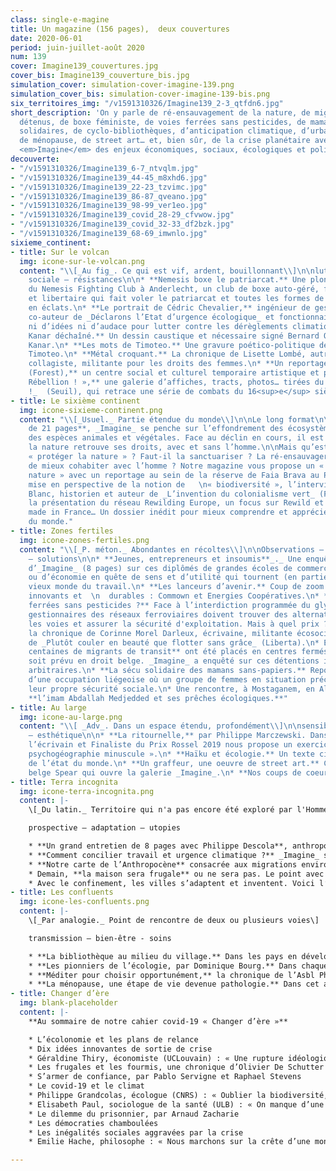 ```yaml
---
class: single-e-magine
title: Un magazine (156 pages),  deux couvertures
date: 2020-06-01
period: juin-juillet-août 2020
num: 139
cover: Imagine139_couvertures.jpg
cover_bis: Imagine139_couverture_bis.jpg
simulation_cover: simulation-cover-imagine-139.png
simulation_cover_bis: simulation-cover-imagine-139-bis.png
six_territoires_img: "/v1591310326/Imagine139_2-3_qtfdn6.jpg"
short_description: 'On y parle de ré-ensauvagement de la nature, de migrants illégalement
  détenus, de boxe féministe, de voies ferrées sans pesticides, de mamans sans-papiers
  solidaires, de cyclo-bibliothèques, d’anticipation climatique, d’urbanisme tactique,
  de ménopause, de street art… et, bien sûr, de la crise planétaire avec une lecture
  <em>Imagine</em> des enjeux économiques, sociaux, écologiques et politiques.  '
decouverte:
- "/v1591310326/Imagine139_6-7_ntvqlm.jpg"
- "/v1591310326/Imagine139_44-45_m8xhd6.jpg"
- "/v1591310326/Imagine139_22-23_tzvimc.jpg"
- "/v1591310326/Imagine139_86-87_qveano.jpg"
- "/v1591310326/Imagine139_98-99_ver1eo.jpg"
- "/v1591310326/Imagine139_covid_28-29_cfvwow.jpg"
- "/v1591310326/Imagine139_covid_32-33_df2bzk.jpg"
- "/v1591310326/Imagine139_68-69_imwnlo.jpg"
sixieme_continent:
- title: Sur le volcan
  img: icone-sur-le-volcan.png
  content: "\\[_Au fig_. Ce qui est vif, ardent, bouillonnant\\]\n\nluttes - critique
    sociale – résistances\n\n* **Nemesis boxe le patriarcat.** Une plongée au coeur
    du Nemesis Fighting Club à Anderlecht, un club de boxe auto-géré, féministe, antifasciste
    et libertaire qui fait voler le patriarcat et toutes les formes de discriminations
    en éclats.\n* **Le portrait de Cédric Chevalier,** ingénieur de gestion et économiste,
    co-auteur de _Déclarons l’Etat d’urgence écologique_ et fonctionnaire qui ne manque
    ni d’idées ni d’audace pour lutter contre les dérèglements climatiques.\n* **Le
    Kanar déchaîné.** Un dessin caustique et nécessaire signé Bernard Querton, alias
    Kanar.\n* **Les mots de Timoteo.** Une gravure poético-politique de l’artiste
    Timoteo.\n* **Métal croquant.** La chronique de Lisette Lombé, autrice, slameuse,
    collagiste, militante pour les droits des femmes.\n* **Un reportage à l’Accroche
    (Forest),** un centre social et culturel temporaire artistique et punk.\n* **«
    Rébellion ! »,** une galerie d’affiches, tracts, photos… tirées du livre  \n  _Rébellion
    !_  (Seuil), qui retrace une série de combats du 16<sup>e</sup> siècle à nos jours."
- title: Le sixième continent
  img: icone-sixieme-continent.png
  content: "\\[_Usuel._ Partie étendue du monde\\]\n\nLe long format\n\nDans ce **dossier
    de 21 pages**, _Imagine_ se penche sur l’effondrement des écosystèmes et l’extinction
    des espèces animales et végétales. Face au déclin en cours, il est urgent que
    la nature retrouve ses droits, avec et sans l’homme.\n\nMais qu’est-ce que bien
    « protéger la nature » ? Faut-il la sanctuariser ? La ré-ensauvager ? Lui permettre
    de mieux cohabiter avec l’homme ? Notre magazine vous propose un « retour à la
    nature » avec un reportage au sein de la réserve de Faia Brava au Portugal, une
    mise en perspective de la notion de   \n« biodiversité », l’interview de Guillaume
    Blanc, historien et auteur de _L’invention du colonialisme vert_ (Flammarion),
    la présentation du réseau Rewilding Europe, un focus sur Rewild et l’anti-zoo
    made in France… Un dossier inédit pour mieux comprendre et apprécier la part sauvage
    du monde."
- title: Zones fertiles
  img: icone-zones-fertiles.png
  content: "\\[_P. méton._ Abondantes en récoltes\\]\n\nObservations – alternatives
    – solutions\n\n* **Jeunes, entrepreneurs et insoumis**_._ Une enquête inédite
    d’_Imagine_ (8 pages) sur ces diplômés de grandes écoles de commerce, d’ingénieur
    ou d’économie en quête de sens et d’utilité qui tournent (en partie) le dos au
    vieux monde du travail.\n* **Les lanceurs d’avenir.** Coup de zoom sur deux projets
    innovants et  \n  durables : Commown et Energies Coopératives.\n* **Des voies
    ferrées sans pesticides ?** Face à l’interdiction programmée du glyphosate, les
    gestionnaires des réseaux ferroviaires doivent trouver des alternatives pour nettoyer
    les voies et assurer la sécurité d'exploitation. Mais à quel prix ?\n* **Contre-courants**,
    la chronique de Corinne Morel Darleux, écrivaine, militante écosocialiste, autrice
    de _Plutôt couler en beauté que flotter sans grâce_ (Liberta).\n* En 2018, **des
    centaines de migrants de transit** ont été placés en centres fermés sans que cela
    soit prévu en droit belge. _Imagine_ a enquêté sur ces détentions illégales et
    arbitraires.\n* **La sécu solidaire des mamans sans-papiers.** Reportage au sein
    d’une occupation liégeoise où un groupe de femmes en situation précaire ont inventé
    leur propre sécurité sociale.\n* Une rencontre, à Mostaganem, en Algérie, avec
    **l’imam Abdallah Medjedded et ses prêches écologiques.**"
- title: Au large
  img: icone-au-large.png
  content: "\\[ _Adv_. Dans un espace étendu, profondément\\]\n\nsensibilité – arts
    – esthétique\n\n* **La ritournelle,** par Philippe Marczewski. Dans chaque numéro,
    l’écrivain et Finaliste du Prix Rossel 2019 nous propose un exercice de  \n  «
    psychogéographie minuscule ».\n* **Haïku et écologie.** Un texte ciselé nous parle
    de l’état du monde.\n* **Un graffeur, une oeuvre de street art.** C’est l’artiste
    belge Spear qui ouvre la galerie _Imagine_.\n* **Nos coups de coeur culturels.**"
- title: Terra incognita
  img: icone-terra-incognita.png
  content: |-
    \[_Du latin._ Territoire qui n'a pas encore été exploré par l'Homme.\]

    prospective – adaptation – utopies

    * **Un grand entretien de 8 pages avec Philippe Descola**, anthropologue, successeur de Claude Lévi-Strauss au Collège de France, autour de la passionnante relation entre humains et non-humains.
    * **Comment concilier travail et urgence climatique ?** _Imagine_ s’est penché sur le dernier rapport de l’Organisation internationale du travail qui s’inquiète de l’augmentation du _« stress thermique »_ sur la santé des travailleurs et prédit, à l’horizon 2030, la suppression de 80 millions d’emploi dans le monde.
    * **Notre carte de l’Anthropocène** consacrée aux migrations environnementales.
    * Demain, **la maison sera frugale** ou ne sera pas. Le point avec Alain Bornarel, à l’initiative du Manifeste pour une frugalité heureuse et créative dans l’architecture et l’aménagement des territoires urbains et ruraux.
    * Avec le confinement, les villes s’adaptent et inventent. Voici l’arrivée de **l’urbanisme tactique.**
- title: Les confluents
  img: icone-les-confluents.png
  content: |-
    \[_Par analogie._ Point de rencontre de deux ou plusieurs voies\]

    transmission – bien-être - soins

    * **La bibliothèque au milieu du village.** Dans les pays en développement, l’accès à la lecture publique reste très problématique. Pour lutter contre l’illettrisme, des bibliothèques se développent sous des formes diverses : permanentes, itinéraires, numériques…
    * **Les pionniers de l’écologie, par Dominique Bourg.** Dans chaque numéro, le philosophe nous replonge dans l’oeuvre d’une figure marquante. C’est la biologiste Rachel Carson (_Printemps silencieux_, 1962) qui ouvre la série.
    * **Méditer pour choisir opportunément,** la chronique de l’Asbl Philocité qui, dans cet épisode, nous apporte des outils philosophiques pour entretenir une bonne hygiène de vie.
    * **La ménopause, une étape de vie devenue pathologie.** Dans cet article sans tabou, _Imagine_ montre comment cette évolution naturelle dans la vie des femmes est aussi une construction sociale et culturelle.
- title: Changer d’ère
  img: blank-placeholder
  content: |-
    **Au sommaire de notre cahier covid-19 « Changer d’ère »**

    * L’écolonomie et les plans de relance
    * Dix idées innovantes de sortie de crise
    * Géraldine Thiry, économiste (UCLouvain) : « Une rupture idéologique est indispensable »
    * Les frugales et les fourmis, une chronique d’Olivier De Schutter
    * S’armer de confiance, par Pablo Servigne et Raphael Stevens
    * Le covid-19 et le climat
    * Philippe Grandcolas, écologue (CNRS) : « Oublier la biodiversité, c’est commettre une erreur fondamentale »
    * Elisabeth Paul, sociologue de la santé (ULB) : « On manque d’une approche holistique »
    * Le dilemme du prisonnier, par Arnaud Zacharie
    * Les démocraties chamboulées
    * Les inégalités sociales aggravées par la crise
    * Emilie Hache, philosophe : « Nous marchons sur la crête d’une montagne »

---
```


